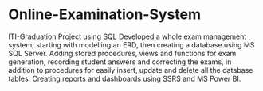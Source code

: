 # Online-Examination-System
ITI-Graduation Project using SQL
Developed a whole exam management system; starting with modelling an ERD, then creating a database using MS SQL Server.
Adding stored procedures, views and functions for exam generation, recording student answers and correcting the exams, in addition to procedures for easily insert, update and delete all the database tables.
Creating reports and dashboards using SSRS and MS Power BI.
